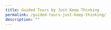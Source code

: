 ```yaml
---
title: Guided Tours by Just Keep Thinking
permalink: /guided-tours-just-keep-thinking/
description: ""
---
```

